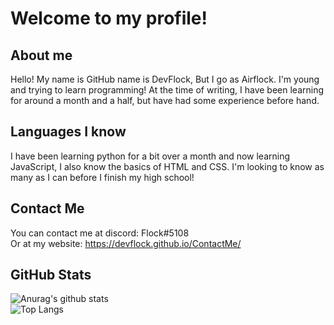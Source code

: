 # Welcome to my profile!

## About me
Hello! My name is GitHub name is DevFlock, But I go as Airflock. I'm young and trying to learn programming! At the time of writing, I have been learning for around a month and a half, but have had some experience before hand.

## Languages I know
I have been learning python for a bit over a month and now learning JavaScript, I also know the basics of HTML and CSS. I'm looking to know as many as I can before I finish my high school!

## Contact Me
You can contact me at discord: Flock#5108<br>
Or at my website: https://devflock.github.io/ContactMe/

## GitHub Stats 
![Anurag's github stats](https://github-readme-stats.vercel.app/api?username=DevFlock&show_icons=true&theme=dark)<br>
![Top Langs](https://github-readme-stats.vercel.app/api/top-langs/?username=DevFlock&theme=dark)
